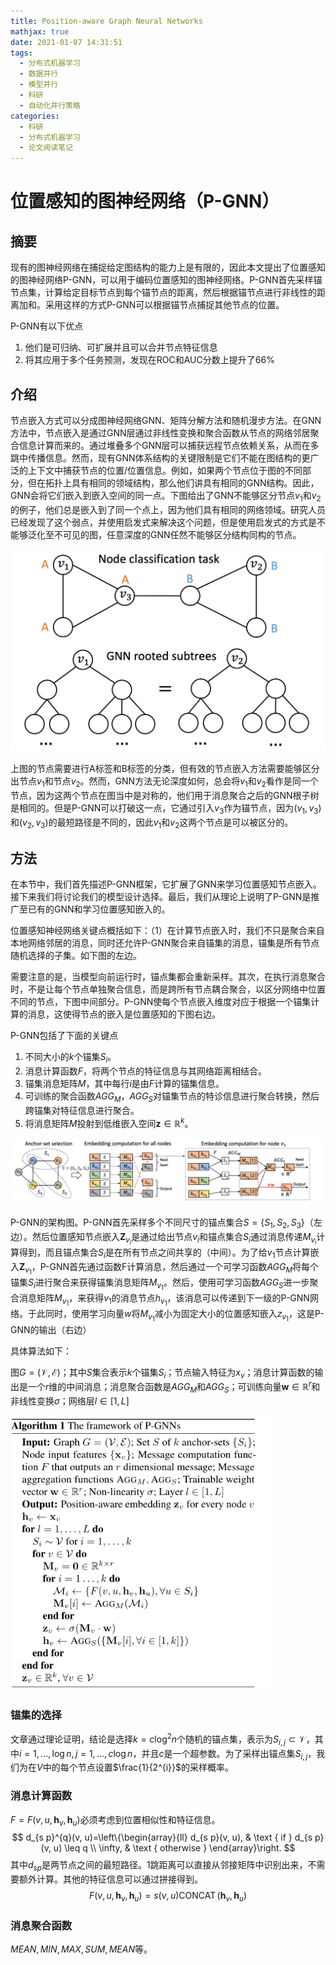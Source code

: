 ```yaml
---
title: Position-aware Graph Neural Networks
mathjax: true
date: 2021-01-07 14:31:51
tags:
  - 分布式机器学习
  - 数据并行
  - 模型并行
  - 科研
  - 自动化并行策略
categories:
  - 科研
  - 分布式机器学习
  - 论文阅读笔记
---
```


# 位置感知的图神经网络（P-GNN）

## 摘要

现有的图神经网络在捕捉给定图结构的能力上是有限的，因此本文提出了位置感知的图神经网络P-GNN，可以用于编码位置感知的图神经网络。P-GNN首先采样锚节点集，计算给定目标节点到每个锚节点的距离，然后根据锚节点进行非线性的距离加和。采用这样的方式P-GNN可以根据锚节点捕捉其他节点的位置。

P-GNN有以下优点

1. 他们是可归纳、可扩展并且可以合并节点特征信息
2. 将其应用于多个任务预测，发现在ROC和AUC分数上提升了66%

## 介绍

节点嵌入方式可以分成图神经网络GNN、矩阵分解方法和随机漫步方法。在GNN方法中，节点嵌入是通过GNN层通过非线性变换和聚合函数从节点的网络邻居聚合信息计算而来的。通过堆叠多个GNN层可以捕获远程节点依赖关系，从而在多跳中传播信息。然而，现有GNN体系结构的关键限制是它们不能在图结构的更广泛的上下文中捕获节点的位置/位置信息。例如，如果两个节点位于图的不同部分，但在拓扑上具有相同的领域结构，那么他们讲具有相同的GNN结构。因此，GNN会将它们嵌入到嵌入空间的同一点。下图给出了GNN不能够区分节点$v_1$和$v_2$的例子，他们总是嵌入到了同一个点上，因为他们具有相同的网络领域。研究人员已经发现了这个弱点，并使用启发式来解决这个问题，但是使用启发式的方式是不能够泛化至不可见的图，任意深度的GNN任然不能够区分结构同构的节点。

<img src="Position-aware-Graph-Neural-Networks/image-20210107144907900.png" alt="image-20210107144907900" style="zoom: 50%;" />

上图的节点需要进行A标签和B标签的分类，但有效的节点嵌入方法需要能够区分出节点$v_1$和节点$v_2$。然而，GNN方法无论深度如何，总会将$v_1$和$v_2$看作是同一个节点，因为这两个节点在图当中是对称的，他们用于消息聚合之后的GNN根子树是相同的。但是P-GNN可以打破这一点，它通过引入$v_3$作为锚节点，因为$(v_1,v_3)$和$(v_2,v_3)$的最短路径是不同的，因此$v_1$和$v_2$这两个节点是可以被区分的。

## 方法

在本节中，我们首先描述P-GNN框架，它扩展了GNN来学习位置感知节点嵌入。接下来我们将讨论我们的模型设计选择。最后，我们从理论上说明了P-GNN是推广至已有的GNN和学习位置感知嵌入的。

位置感知神经网络关键点概括如下：（1）在计算节点嵌入时，我们不只是聚合来自本地网络邻居的消息，同时还允许P-GNN聚合来自锚集的消息，锚集是所有节点随机选择的子集。如下图的左边。

需要注意的是，当模型向前运行时，锚点集都会重新采样。其次，在执行消息聚合时，不是让每个节点单独聚合信息，而是跨所有节点耦合聚合，以区分网络中位置不同的节点，下图中间部分。P-GNN使每个节点嵌入维度对应于根据一个锚集计算的消息，这使得节点的嵌入是位置感知的下图右边。

P-GNN包括了下面的关键点

1. 不同大小的$k$个锚集$S_i$。
2. 消息计算函数$F$，将两个节点的特征信息与其网络距离相结合。
3. 锚集消息矩阵$M$，其中每行$i$是由$F$计算的锚集信息。
4. 可训练的聚合函数$AGG_M$，$AGG_S$对锚集节点的特诊信息进行聚合转换，然后跨锚集对特征信息进行聚合。
5. 将消息矩阵$M$投射到低维嵌入空间$\mathbf{z} \in \mathbb{R}^{k}$。

<img src="Position-aware-Graph-Neural-Networks/image-20210107151435681.png" alt="image-20210107151435681" style="zoom:150%;" />

P-GNN的架构图。P-GNN首先采样多个不同尺寸的锚点集合$S=\left\{S_{1}, S_{2}, S_{3}\right\}$（左边）。然后位置感知节点嵌入$\mathbf{Z}_{v_{i}}$是通过给出节点$v_i$和锚点集合$S_i$通过消息传递$M_{v_i}$计算得到，而且锚点集合$S_i$是在所有节点之间共享的（中间）。为了给$v_1$节点计算嵌入$\mathbf{Z}_{v_{1}}$，P-GNN首先通过函数F计算消息，然后通过一个可学习函数$AGG_M$将每个锚集$S_i$进行聚合来获得锚集消息矩阵$M_{v_1}$。然后，使用可学习函数$AGG_S$进一步聚合消息矩阵$M_{v_1}$，来获得$v_1$的消息节点$h_{v_1}$，该消息可以传递到下一级的P-GNN网络。于此同时，使用学习向量$w$将$M_{v_1}$减小为固定大小的位置感知嵌入$z_{v_1}$，这是P-GNN的输出（右边）

具体算法如下：

图$G=(\mathcal{V}, \mathcal{E})$；其中$S$集合表示$k$个锚集${S_i}$；节点输入特征为${x_v}$；消息计算函数的输出是一个$r$维的中间消息；消息聚合函数是$AGG_M$和$AGG_S$；可训练向量$\mathbf{w} \in \mathbb{R}^{r}$和非线性变换$\sigma$；网络层$l \in[1, L]$

<img src="Position-aware-Graph-Neural-Networks/image-20210107164547880.png" alt="image-20210107164547880" style="zoom: 80%;" />

### 锚集的选择

文章通过理论证明，结论是选择$k=c \log ^{2} n$个随机的锚点集，表示为$S_{i, j} \subset \mathcal{V}$，其中$i=1, \ldots, \log n, j=1, \ldots, c \log n$，并且$c$是一个超参数。为了采样出锚点集$S_{i,j}$，我们为在$V$中的每个节点设置$\frac{1}{2^{i}}$的采样概率。

### 消息计算函数

$F=F\left(v, u, \mathbf{h}_{v}, \mathbf{h}_{u}\right)$必须考虑到位置相似性和特征信息。
$$
d_{s p}^{q}(v, u)=\left\{\begin{array}{ll}
d_{s p}(v, u), & \text { if } d_{s p}(v, u) \leq q \\
\infty, & \text { otherwise }
\end{array}\right.
$$
其中$d_{sp}$是两节点之间的最短路径。1跳距离可以直接从邻接矩阵中识别出来，不需要额外计算。其他的特征信息可以通过拼接得到。
$$
F\left(v, u, \mathbf{h}_{v}, \mathbf{h}_{u}\right)=s(v, u) \operatorname{CONCAT}\left(\mathbf{h}_{v}, \mathbf{h}_{u}\right)
$$

### 消息聚合函数

$MEAN,MIN,MAX,SUM,MEAN$等。